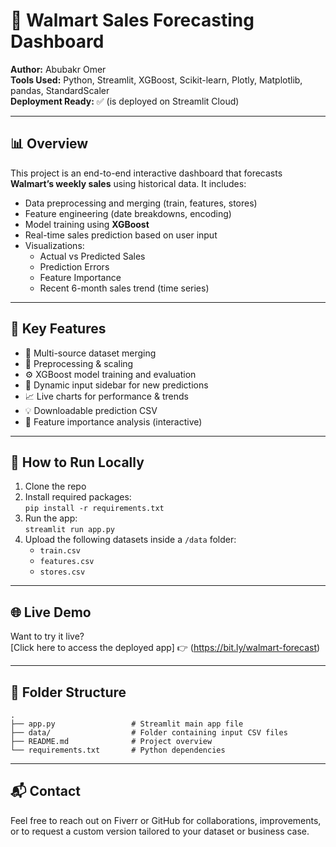 
# 🛒 Walmart Sales Forecasting Dashboard

**Author:** Abubakr Omer  
**Tools Used:** Python, Streamlit, XGBoost, Scikit-learn, Plotly, Matplotlib, pandas, StandardScaler  
**Deployment Ready:** ✅ (is deployed on Streamlit Cloud)

---

## 📊 Overview

This project is an end-to-end interactive dashboard that forecasts **Walmart’s weekly sales** using historical data. It includes:

- Data preprocessing and merging (train, features, stores)  
- Feature engineering (date breakdowns, encoding)  
- Model training using **XGBoost**  
- Real-time sales prediction based on user input  
- Visualizations:
  - Actual vs Predicted Sales  
  - Prediction Errors  
  - Feature Importance  
  - Recent 6-month sales trend (time series)

---

## 🧠 Key Features

- 📂 Multi-source dataset merging  
- 🧹 Preprocessing & scaling  
- ⚙️ XGBoost model training and evaluation  
- 🧾 Dynamic input sidebar for new predictions  
- 📈 Live charts for performance & trends  
- 💡 Downloadable prediction CSV  
- 🧠 Feature importance analysis (interactive)

---

## 🚀 How to Run Locally

1. Clone the repo  
2. Install required packages:  
   `pip install -r requirements.txt`  
3. Run the app:  
   `streamlit run app.py`  
4. Upload the following datasets inside a `/data` folder:
   - `train.csv`  
   - `features.csv`  
   - `stores.csv`

---

## 🌐 Live Demo

Want to try it live?  
[Click here to access the deployed app] 👉 (https://bit.ly/walmart-forecast)

---

## 📁 Folder Structure

```
.
├── app.py                 # Streamlit main app file  
├── data/                  # Folder containing input CSV files  
├── README.md              # Project overview  
└── requirements.txt       # Python dependencies  
```

---

## 📬 Contact

Feel free to reach out on Fiverr or GitHub for collaborations, improvements, or to request a custom version tailored to your dataset or business case.
